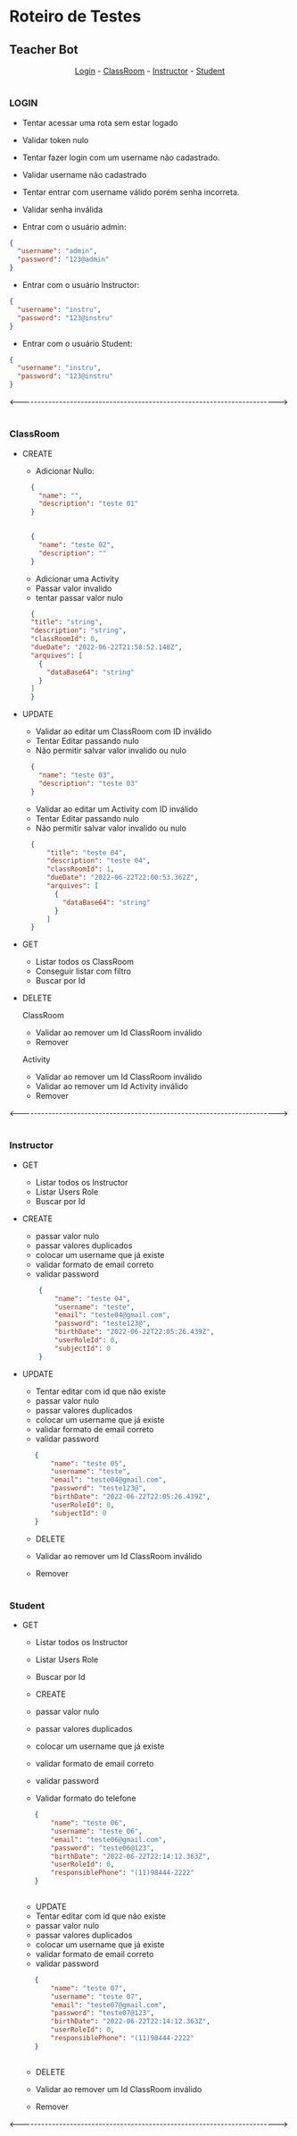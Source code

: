 # Roteiro de Testes

<h2>
  Teacher Bot
</h2>

<p align= "center">
  <a href="#LOGIN">Login</a> - 
  <a href="#ClassRoom">ClassRoom</a> -
  <a href="#Instructor">Instructor</a> - 
  <a href="#Student">Student</a> 
</p>

# <h3 id ="LOGIN">LOGIN</h3>  

  - Tentar acessar uma rota sem estar logado 
  - Validar token nulo 
  - Tentar fazer login com um username não cadastrado. 
  - Validar username não cadastrado 
  - Tentar entrar com username válido porém senha incorreta.
  - Validar senha inválida


  - Entrar com o usuário admin:
  ```json
  {
    "username": "admin",
    "password": "123@admin"
  }
  ```
  - Entrar com o usuário Instructor:
  ```json
  {
    "username": "instru",
    "password": "123@instru"
  }
  ```
  - Entrar com o usuário Student:
  ```json
  {
    "username": "instru",
    "password": "123@instru"
  }
   ```
  <------------------------------------------------------------------------>

 # <h3 id ="ClassRoom"> ClassRoom</h3>

  - CREATE
    - Adicionar Nullo:
    ```json
      {
        "name": "",
        "description": "teste 01"
      }
      
    ```
    ```json
      {
        "name": "teste 02",
        "description": ""
      }
    ```

    - Adicionar uma Activity 
    - Passar valor invalido 
    - tentar passar valor nulo

    ```json
      {
      "title": "string",
      "description": "string",
      "classRoomId": 0,
      "dueDate": "2022-06-22T21:58:52.148Z",
      "arquives": [
        {
          "dataBase64": "string"
        }
      ]
      }
     ```

  - UPDATE
    - Validar ao editar um ClassRoom com ID inválido
    - Tentar Editar passando nulo
    - Não permitir salvar valor invalido ou nulo

    ```json
      {
        "name": "teste 03",
        "description": "teste 03"
      }  
    ```

    - Validar ao editar um Activity com ID inválido 
    - Tentar Editar passando nulo
    - Não permitir salvar valor invalido ou nulo

    ```json
      {
          "title": "teste 04",
          "description": "teste 04",
          "classRoomId": 1,
          "dueDate": "2022-06-22T22:00:53.362Z",
          "arquives": [
            {
              "dataBase64": "string"
            }
          ]
      }  
    ```
    
  - GET
    - Listar todos os ClassRoom 
    - Conseguir listar com filtro  
    - Buscar por Id
   
  - DELETE

     ClassRoom
    - Validar ao remover um Id ClassRoom inválido
    - Remover  

    Activity
    - Validar ao remover um Id ClassRoom inválido
    - Validar ao remover um Id Activity inválido
    - Remover 

  <------------------------------------------------------------------------> 

  # <h3 id = "Instructor"> Instructor </h3>

  - GET
     - Listar todos os Instructor 
     - Listar Users Role
     - Buscar por Id

  - CREATE

      - passar valor nulo
      - passar valores duplicados
      - colocar um username que já existe
      - validar formato de email correto
      - validar password

      ```json
          {
              "name": "teste 04",
              "username": "teste",
              "email": "teste04@gmail.com",
              "password": "teste123@",
              "birthDate": "2022-06-22T22:05:26.439Z",
              "userRoleId": 0,
              "subjectId": 0
          } 
      ```
   - UPDATE
        
      - Tentar editar com id que não existe
      - passar valor nulo
      - passar valores duplicados
      - colocar um username que já existe
      - validar formato de email correto
      - validar password

       ```json
          {
              "name": "teste 05",
              "username": "teste",
              "email": "teste04@gmail.com",
              "password": "teste123@",
              "birthDate": "2022-06-22T22:05:26.439Z",
              "userRoleId": 0,
              "subjectId": 0
          }
        ```

     - DELETE

      - Validar ao remover um Id ClassRoom inválido
      - Remover
            
  # <h3 id ="Student"> Student </h3>

   - GET
      - Listar todos os Instructor 
      - Listar Users Role
      - Buscar por Id

     - CREATE

      - passar valor nulo
      - passar valores duplicados
      - colocar um username que já existe
      - validar formato de email correto
      - validar password
      - Validar formato do telefone 

       ```json
          {
              "name": "teste 06",
              "username": "teste 06",
              "email": "teste06@gmail.com",
              "password": "teste06@123",
              "birthDate": "2022-06-22T22:14:12.363Z",
              "userRoleId": 0,
              "responsiblePhone": "(11)98444-2222"
          }
        
        ``` 
     - UPDATE
      - Tentar editar com id que não existe
      - passar valor nulo
      - passar valores duplicados
      - colocar um username que já existe
      - validar formato de email correto
      - validar password

       ```json
          {
              "name": "teste 07",
              "username": "teste 07",
              "email": "teste07@gmail.com",
              "password": "teste07@123",
              "birthDate": "2022-06-22T22:14:12.363Z",
              "userRoleId": 0,
              "responsiblePhone": "(11)98444-2222"
          }
        
        ``` 

     - DELETE

      - Validar ao remover um Id ClassRoom inválido
      - Remover


    
  <------------------------------------------------------------------------> 
